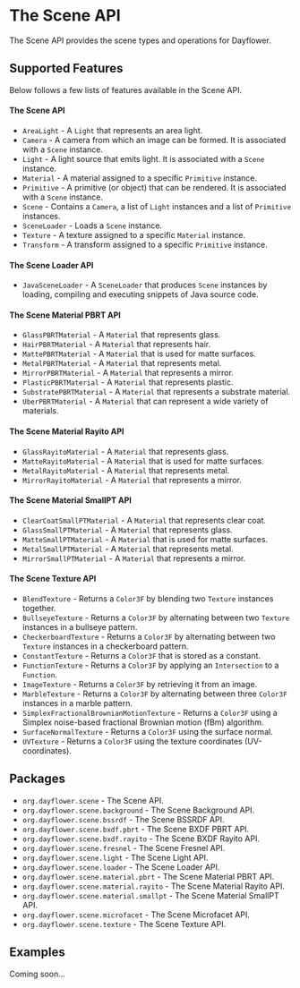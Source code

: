 The Scene API
=============
The Scene API provides the scene types and operations for Dayflower.

Supported Features
------------------
Below follows a few lists of features available in the Scene API.

#### The Scene API
* `AreaLight` - A `Light` that represents an area light.
* `Camera` - A camera from which an image can be formed. It is associated with a `Scene` instance.
* `Light` - A light source that emits light. It is associated with a `Scene` instance.
* `Material` - A material assigned to a specific `Primitive` instance.
* `Primitive` - A primitive (or object) that can be rendered. It is associated with a `Scene` instance.
* `Scene` - Contains a `Camera`, a list of `Light` instances and a list of `Primitive` instances.
* `SceneLoader` - Loads a `Scene` instance.
* `Texture` - A texture assigned to a specific `Material` instance.
* `Transform` - A transform assigned to a specific `Primitive` instance.

#### The Scene Loader API
* `JavaSceneLoader` - A `SceneLoader` that produces `Scene` instances by loading, compiling and executing snippets of Java source code.

#### The Scene Material PBRT API
* `GlassPBRTMaterial` - A `Material` that represents glass.
* `HairPBRTMaterial` - A `Material` that represents hair.
* `MattePBRTMaterial` - A `Material` that is used for matte surfaces.
* `MetalPBRTMaterial` - A `Material` that represents metal.
* `MirrorPBRTMaterial` - A `Material` that represents a mirror.
* `PlasticPBRTMaterial` - A `Material` that represents plastic.
* `SubstratePBRTMaterial` - A `Material` that represents a substrate material.
* `UberPBRTMaterial` - A `Material` that can represent a wide variety of materials.

#### The Scene Material Rayito API
* `GlassRayitoMaterial` - A `Material` that represents glass.
* `MatteRayitoMaterial` - A `Material` that is used for matte surfaces.
* `MetalRayitoMaterial` - A `Material` that represents metal.
* `MirrorRayitoMaterial` - A `Material` that represents a mirror.

#### The Scene Material SmallPT API
* `ClearCoatSmallPTMaterial` - A `Material` that represents clear coat.
* `GlassSmallPTMaterial` - A `Material` that represents glass.
* `MatteSmallPTMaterial` - A `Material` that is used for matte surfaces.
* `MetalSmallPTMaterial` - A `Material` that represents metal.
* `MirrorSmallPTMaterial` - A `Material` that represents a mirror.

#### The Scene Texture API
* `BlendTexture` - Returns a `Color3F` by blending two `Texture` instances together.
* `BullseyeTexture` - Returns a `Color3F` by alternating between two `Texture` instances in a bullseye pattern.
* `CheckerboardTexture` - Returns a `Color3F` by alternating between two `Texture` instances in a checkerboard pattern.
* `ConstantTexture` - Returns a `Color3F` that is stored as a constant.
* `FunctionTexture` - Returns a `Color3F` by applying an `Intersection` to a `Function`.
* `ImageTexture` - Returns a `Color3F` by retrieving it from an image.
* `MarbleTexture` - Returns a `Color3F` by alternating between three `Color3F` instances in a marble pattern.
* `SimplexFractionalBrownianMotionTexture` - Returns a `Color3F` using a Simplex noise-based fractional Brownian motion (fBm) algorithm.
* `SurfaceNormalTexture` - Returns a `Color3F` using the surface normal.
* `UVTexture` - Returns a `Color3F` using the texture coordinates (UV-coordinates).

Packages
--------
* `org.dayflower.scene` - The Scene API.
* `org.dayflower.scene.background` - The Scene Background API.
* `org.dayflower.scene.bssrdf` - The Scene BSSRDF API.
* `org.dayflower.scene.bxdf.pbrt` - The Scene BXDF PBRT API.
* `org.dayflower.scene.bxdf.rayito` - The Scene BXDF Rayito API.
* `org.dayflower.scene.fresnel` - The Scene Fresnel API.
* `org.dayflower.scene.light` - The Scene Light API.
* `org.dayflower.scene.loader` - The Scene Loader API.
* `org.dayflower.scene.material.pbrt` - The Scene Material PBRT API.
* `org.dayflower.scene.material.rayito` - The Scene Material Rayito API.
* `org.dayflower.scene.material.smallpt` - The Scene Material SmallPT API.
* `org.dayflower.scene.microfacet` - The Scene Microfacet API.
* `org.dayflower.scene.texture` - The Scene Texture API.

Examples
--------
Coming soon...
